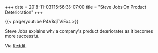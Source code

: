 +++
date = 2018-11-03T15:56:36-07:00
title = "Steve Jobs On Product Deterioration"
+++

{{< paige/youtube P4VBqTViEx4 >}}

Steve Jobs explains why a company's product deteriorates as it becomes more successful.

Via [Reddit](https://reddit.com/r/videos/comments/9tv799/steve_jobs_explains_why_a_companys_product/).
